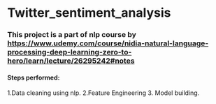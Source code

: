 # Twitter_sentiment_analysis

### This project is a part of nlp course by https://www.udemy.com/course/nidia-natural-language-processing-deep-learning-zero-to-hero/learn/lecture/26295242#notes

#### Steps performed:
1.Data cleaning using nlp.
2.Feature Engineering
3. Model building.



